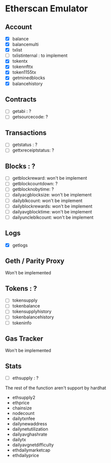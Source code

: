 # Etherscan Emulator

## Account

- [x] balance
- [x] balancemulti
- [x] txlist
- [ ] txlistinternal : to implement
- [x] tokentx
- [x] tokennfttx
- [x] token1155tx
- [x] getminedblocks
- [x] balancehistory

## Contracts

- [ ] getabi : ?
- [ ] getsourcecode: ?

## Transactions

- [ ] getstatus : ?
- [ ] gettxreceiptstatus: ?

## Blocks : ?

- [ ] getblockreward: won't be implement
- [ ] getblockcountdown: ?
- [ ] getblocknobytime: ?
- [ ] dailyacgblocksize: won't be implement
- [ ] dailyblkcount: won't be implement
- [ ] dailyblockrewards: won't be implement
- [ ] dailyavgblocktime: won't be implement
- [ ] dailyuncleblkcount: won't be implement

## Logs

- [x] getlogs

## Geth / Parity Proxy

Won't be implemented

## Tokens : ?

- [ ] tokensupply
- [ ] tokenbalance
- [ ] tokensupplyhistory
- [ ] tokenbalancehistory
- [ ] tokeninfo

## Gas Tracker

Won't be implemented

## Stats

- [ ] ethsupply : ?

The rest of the function aren't support by hardhat

- ethsupply2
- ethprice
- chainsize
- nodecount
- dailytxnfee
- dailynewaddress
- dailynetutilization
- dailyavghashrate
- dailytx
- dailyavgnetdifficulty
- ethdailymarketcap
- ethdailyprice
